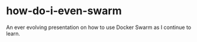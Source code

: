 # how-do-i-even-swarm
An ever evolving presentation on how to use Docker Swarm as I continue to learn.
